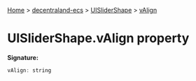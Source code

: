 [Home](./index) &gt; [decentraland-ecs](./decentraland-ecs.md) &gt; [UISliderShape](./decentraland-ecs.uislidershape.md) &gt; [vAlign](./decentraland-ecs.uislidershape.valign.md)

# UISliderShape.vAlign property


**Signature:**
```javascript
vAlign: string
```
